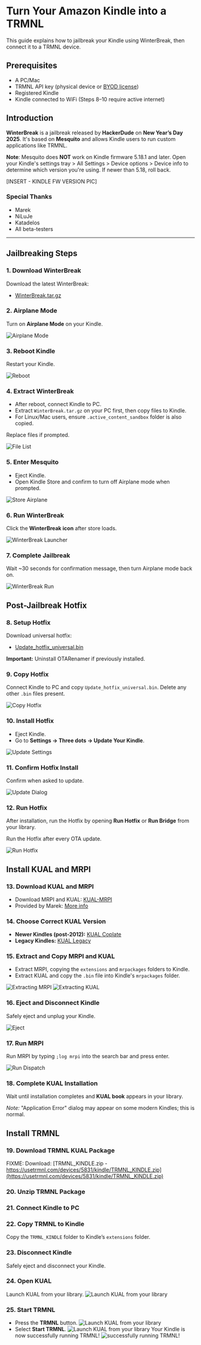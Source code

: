 # Turn Your Amazon Kindle into a TRMNL

This guide explains how to jailbreak your Kindle using WinterBreak, then connect it to  a TRMNL device.

## Prerequisites
- A PC/Mac
- TRMNL API key (physical device or [BYOD license](https://shop.usetrmnl.com/products/byod))
- Registered Kindle
- Kindle connected to WiFi (Steps 8–10 require active internet)

## Introduction
**WinterBreak** is a jailbreak released by **HackerDude** on **New Year’s Day 2025**. It's based on **Mesquito** and allows Kindle users to run custom applications like TRMNL.

**Note**: Mesquito does **NOT** work on Kindle firmware 5.18.1 and later. Open your Kindle's settings tray > All Settings > Device options > Device info to determine which version you're using. If newer than 5.18, roll back.

[INSERT - KINDLE FW VERSION PIC]

### Special Thanks
- Marek
- NiLuJe
- Katadelos
- All beta-testers

---

## Jailbreaking Steps

### 1. Download WinterBreak
Download the latest WinterBreak:
- [WinterBreak.tar.gz](https://github.com/KindleModding/WinterBreak/releases/latest/download/WinterBreak.tar.gz)

### 2. Airplane Mode
Turn on **Airplane Mode** on your Kindle.

![Airplane Mode](https://kindlemodding.org/jailbreaking/WinterBreak/airplane_mode.png)

### 3. Reboot Kindle
Restart your Kindle.

![Reboot](https://kindlemodding.org/jailbreaking/WinterBreak/reboot.png)

### 4. Extract WinterBreak
- After reboot, connect Kindle to PC.
- Extract `WinterBreak.tar.gz` on your PC first, then copy files to Kindle.
- For Linux/Mac users, ensure `.active_content_sandbox` folder is also copied.

Replace files if prompted.

![File List](https://kindlemodding.org/jailbreaking/WinterBreak/file_list.png)

### 5. Enter Mesquito
- Eject Kindle.
- Open Kindle Store and confirm to turn off Airplane mode when prompted.

![Store Airplane](https://kindlemodding.org/jailbreaking/WinterBreak/store_aeroplane.png)

### 6. Run WinterBreak
Click the **WinterBreak icon** after store loads.

![WinterBreak Launcher](https://kindlemodding.org/jailbreaking/WinterBreak/winterbreak_launcher.png)

### 7. Complete Jailbreak
Wait ~30 seconds for confirmation message, then turn Airplane mode back on.

![WinterBreak Run](https://kindlemodding.org/jailbreaking/WinterBreak/winterbreak_run.png)

## Post-Jailbreak Hotfix

### 8. Setup Hotfix
Download universal hotfix:
- [Update_hotfix_universal.bin](https://github.com/KindleModding/Hotfix/releases/latest/download/Update_hotfix_universal.bin)

**Important:** Uninstall OTARenamer if previously installed.

### 9. Copy Hotfix
Connect Kindle to PC and copy `Update_hotfix_universal.bin`. Delete any other `.bin` files present.

![Copy Hotfix](https://kindlemodding.org/jailbreaking/post-jailbreak/setting-up-a-hotfix/copy_hotfix.png)

### 10. Install Hotfix
- Eject Kindle.
- Go to **Settings → Three dots → Update Your Kindle**.

![Update Settings](https://kindlemodding.org/jailbreaking/post-jailbreak/setting-up-a-hotfix/update_settings.png)

### 11. Confirm Hotfix Install
Confirm when asked to update.

![Update Dialog](https://kindlemodding.org/jailbreaking/post-jailbreak/setting-up-a-hotfix/update_dialog.png)

### 12. Run Hotfix
After installation, run the Hotfix by opening **Run Hotfix** or **Run Bridge** from your library.

Run the Hotfix after every OTA update.

![Run Hotfix](https://kindlemodding.org/jailbreaking/post-jailbreak/setting-up-a-hotfix/run_hotfix.png)

## Install KUAL and MRPI

### 13. Download KUAL and MRPI
- Download MRPI and KUAL: [KUAL-MRPI](https://fw.notmarek.com/khf/kual-mrinstaller-khf.tar.xz)
- Provided by Marek: [More info](https://fw.notmarek.com/khf/)

### 14. Choose Correct KUAL Version
- **Newer Kindles (post-2012):** [KUAL Coplate](https://kindlemodding.org/jailbreaking/post-jailbreak/installing-kual-mrpi/Update_KUALBooklet_ALLDEVICES_KS2_install.bin)
- **Legacy Kindles:** [KUAL Legacy](https://storage.gra.cloud.ovh.net/v1/AUTH_2ac4bfee353948ec8ea7fd1710574097/mr-public/KUAL/KUAL-v2.7.35-g2d06358-20250103.tar.xz)

### 15. Extract and Copy MRPI and KUAL
- Extract MRPI, copying the `extensions` and `mrpackages` folders to Kindle.
- Extract KUAL and copy the `.bin` file into Kindle's `mrpackages` folder.

![Extracting MRPI](https://kindlemodding.org/jailbreaking/post-jailbreak/installing-kual-mrpi/mrpackages_extensions_folders.png)
![Extracting KUAL](https://kindlemodding.org/jailbreaking/post-jailbreak/installing-kual-mrpi/kual_install_bin.png)

### 16. Eject and Disconnect Kindle
Safely eject and unplug your Kindle.

![Eject](https://kindlemodding.org/jailbreaking/post-jailbreak/installing-kual-mrpi/eject.png)

### 17. Run MRPI
Run MRPI by typing `;log mrpi` into the search bar and press enter.

![Run Dispatch](https://kindlemodding.org/jailbreaking/post-jailbreak/installing-kual-mrpi/run_dispatch.png)

### 18. Complete KUAL Installation
Wait until installation completes and **KUAL book** appears in your library.

*Note:* "Application Error" dialog may appear on some modern Kindles; this is normal.

## Install TRMNL

### 19. Download TRMNL KUAL Package
FIXME: Download: [TRMNL_KINDLE.zip - https://usetrmnl.com/devices/5831/kindle/TRMNL_KINDLE.zip](https://usetrmnl.com/devices/5831/kindle/TRMNL_KINDLE.zip)

### 20. Unzip TRMNL Package

### 21. Connect Kindle to PC

### 22. Copy TRMNL to Kindle
Copy the `TRMNL_KINDLE` folder to Kindle’s `extensions` folder.

### 23. Disconnect Kindle
Safely eject and disconnect your Kindle.

### 24. Open KUAL
Launch KUAL from your library.
![Launch KUAL from your library](https://files.littlebird.com.au/IMG_2455_e.jpeg)


### 25. Start TRMNL
- Press the **TRMNL** button.
![Launch KUAL from your library](https://files.littlebird.com.au/IMG_2456_e.jpeg)
- Select **Start TRMNL**.
![Launch KUAL from your library](https://files.littlebird.com.au/IMG_2457_e.jpeg)
Your Kindle is now successfully running TRMNL!
![successfully running TRMNL!](https://files.littlebird.com.au/IMG_2458.jpg)
